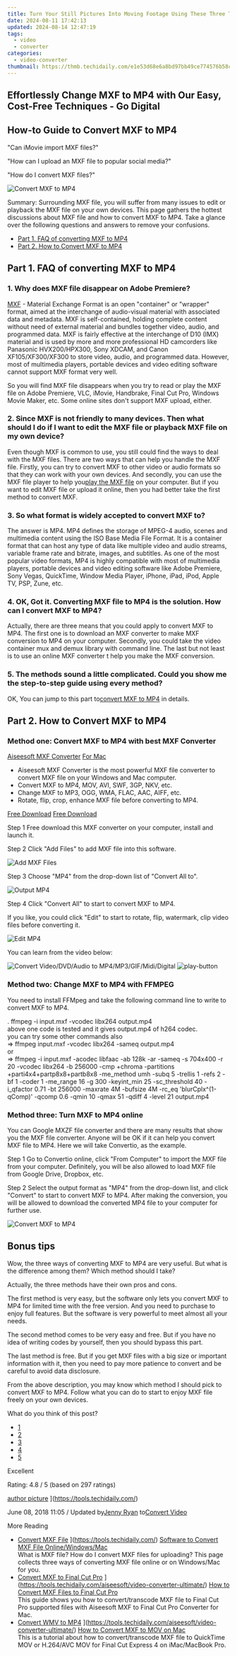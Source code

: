 ```yaml
---
title: Turn Your Still Pictures Into Moving Footage Using These Three Techniques
date: 2024-08-11 17:42:13
updated: 2024-08-14 12:47:19
tags:
  - video
  - converter
categories:
  - video-converter
thumbnail: https://thmb.techidaily.com/e1e53d68e6a8bd97bb49ce774576b58cc661b7caf15fc6fdb1157408db40b882.jpg
---
```


## Effortlessly Change MXF to MP4 with Our Easy, Cost-Free Techniques - Go Digital

## How-to Guide to Convert MXF to MP4

"Can iMovie import MXF files?"

"How can I upload an MXF file to popular social media?"

"How do I convert MXF files?"

![Convert MXF to MP4](https://www.aiseesoft.com/images/video-converter-ultimate/mxf-to-mp4.jpg)

Summary: Surrounding MXF file, you will suffer from many issues to edit or playback the MXF file on your own devices. This page gathers the hottest discussions about MXF file and how to convert MXF to MP4\. Take a glance over the following questions and answers to remove your confusions.

* [Part 1. FAQ of converting MXF to MP4](https://tools.techidaily.com/aiseesoft/video-converter-ultimate/)
* [Part 2. How to Convert MXF to MP4](https://tools.techidaily.com/aiseesoft/video-converter-ultimate/)

## Part 1\. FAQ of converting MXF to MP4

### 1\. Why does MXF file disappear on Adobe Premiere?

[MXF](https://tools.techidaily.com/) \- Material Exchange Format is an open "container" or "wrapper" format, aimed at the interchange of audio-visual material with associated data and metadata. MXF is self-contained, holding complete content without need of external material and bundles together video, audio, and programmed data. MXF is fairly effective at the interchange of D10 (IMX) material and is used by more and more professional HD camcorders like Panasonic HVX200/HPX300, Sony XDCAM, and Canon XF105/XF300/XF300 to store video, audio, and programmed data. However, most of multimedia players, portable devices and video editing software cannot support MXF format very well.

 So you will find MXF file disappears when you try to read or play the MXF file on Adobe Premiere, VLC, iMovie, Handbrake, Final Cut Pro, Windows Movie Maker, etc. Some online sites don't support MXF upload, either.

### 2\. Since MXF is not friendly to many devices. Then what should I do if I want to edit the MXF file or playback MXF file on my own device?

 Even though MXF is common to use, you still could find the ways to deal with the MXF files. There are two ways that can help you handle the MXF file. Firstly, you can try to convert MXF to other video or audio formats so that they can work with your own devices. And secondly, you can use the MXF file player to help you[play the MXF file](https://tools.techidaily.com/aiseesoft/blu-ray-player/) on your computer. But if you want to edit MXF file or upload it online, then you had better take the first method to convert MXF.

### 3\. So what format is widely accepted to convert MXF to?

 The answer is MP4\. MP4 defines the storage of MPEG-4 audio, scenes and multimedia content using the ISO Base Media File Format. It is a container format that can host any type of data like multiple video and audio streams, variable frame rate and bitrate, images, and subtitles. As one of the most popular video formats, MP4 is highly compatible with most of multimedia players, portable devices and video editing software like Adobe Premiere, Sony Vegas, QuickTime, Window Media Player, iPhone, iPad, iPod, Apple TV, PSP, Zune, etc.

### 4\. OK, Got it. Converting MXF file to MP4 is the solution. How can I convert MXF to MP4?

 Actually, there are three means that you could apply to convert MXF to MP4\. The first one is to download an MXF converter to make MXF conversion to MP4 on your computer. Secondly, you could take the video container mux and demux library with command line. The last but not least is to use an online MXF converter t help you make the MXF conversion.

### 5\. The methods sound a little complicated. Could you show me the step-to-step guide using every method?

 OK, You can jump to this part to[convert MXF to MP4](https://tools.techidaily.com/aiseesoft/video-converter-ultimate/) in details.

## Part 2\. How to Convert MXF to MP4

### Method one: Convert MXF to MP4 with best MXF Converter

[Aiseesoft MXF Converter](https://tools.techidaily.com/aiseesoft/video-converter-ultimate/) [For Mac](https://tools.techidaily.com/aiseesoft/video-converter-ultimate/)

* Aiseesoft MXF Converter is the most powerful MXF file converter to convert MXF file on your Windows and Mac computer.
* Convert MXF to MP4, MOV, AVI, SWF, 3GP, NKV, etc.
* Change MXF to MP3, OGG, WMA, FLAC, AAC, AIFF, etc.
* Rotate, flip, crop, enhance MXF file before converting to MP4.

[Free Download](https://secure.2checkout.com/order/cart.php?PRODS=4575878&QTY=1&AFFILIATE=108875) [Free Download](https://secure.2checkout.com/order/cart.php?PRODS=4594445&QTY=1&AFFILIATE=108875)

Step 1 Free download this MXF converter on your computer, install and launch it.

Step 2 Click "Add Files" to add MXF file into this software.

![Add MXF Files](https://www.aiseesoft.com/images/video-converter-ultimate/input-mxf-files.jpg)

Step 3 Choose "MP4" from the drop-down list of "Convert All to".

![Output MP4](https://www.aiseesoft.com/images/video-converter-ultimate/convert-youtube-to-mp4.jpg)

Step 4 Click "Convert All" to start to convert MXF to MP4.

 If you like, you could click "Edit" to start to rotate, flip, watermark, clip video files before converting it.

![Edit MP4](https://www.aiseesoft.com/images/video-converter-ultimate/video-editing-feature.jpg)

You can learn from the video below:

![Convert Video/DVD/Audio to MP4/MP3/GIF/Midi/Digital ](https://www.aiseesoft.com/images/youtube-video/video-convert-video-dvd-audio.jpg) ![play-button](https://www.aiseesoft.com/images/play-button.png)

### Method two: Change MXF to MP4 with FFMPEG

 You need to install FFMpeg and take the following command line to write to convert MXF to MP4.

 . ffmpeg -i input.mxf -vcodec libx264 output.mp4  
 above one code is tested and it gives output.mp4 of h264 codec.  
 you can try some other commands also  
 \=> ffmpeg input.mxf -vcodec libx264 -sameq output.mp4  
 or  
 \=> ffmpeg -i input.mxf -acodec libfaac -ab 128k -ar -sameq -s 704x400 -r 20 -vcodec libx264 -b 256000 -cmp +chroma -partitions +parti4x4+partp8x8+partb8x8 -me\_method umh -subq 5 -trellis 1 -refs 2 -bf 1 -coder 1 -me\_range 16 -g 300 -keyint\_min 25 -sc\_threshold 40 -i\_qfactor 0.71 -bt 256000 -maxrate 4M -bufsize 4M -rc\_eq 'blurCplx^(1-qComp)' -qcomp 0.6 -qmin 10 -qmax 51 -qdiff 4 -level 21 output.mp4

### Method three: Turn MXF to MP4 online

 You can Google MXZF file converter and there are many results that show you the MXF file converter. Anyone will be OK if it can help you convert MXF file to MP4\. Here we will take Convertio, as the example.

Step 1 Go to Convertio online, click "From Computer" to import the MXF file from your computer. Definitely, you will be also allowed to load MXF file from Google Drive, Dropbox, etc.

Step 2 Select the output format as "MP4" from the drop-down list, and click "Convert" to start to convert MXF to MP4\. After making the conversion, you will be allowed to download the converted MP4 file to your computer for further use.

![Convert MXF to MP4](https://www.aiseesoft.com/images/video-converter-ultimate/convert-mxf-to-mp4.jpg)

## Bonus tips

 Wow, the three ways of converting MXF to MP4 are very useful. But what is the difference among them? Which method should I take?

Actually, the three methods have their own pros and cons.

 The first method is very easy, but the software only lets you convert MXF to MP4 for limited time with the free version. And you need to purchase to enjoy full features. But the software is very powerful to meet almost all your needs.

 The second method comes to be very easy and free. But if you have no idea of writing codes by yourself, then you should bypass this part.

 The last method is free. But if you get MXF files with a big size or important information with it, then you need to pay more patience to convert and be careful to avoid data disclosure.

 From the above description, you may know which method I should pick to convert MXF to MP4\. Follow what you can do to start to enjoy MXF file freely on your own devices.

What do you think of this post?

* [1](https://tools.techidaily.com/aiseesoft/video-converter-ultimate/)
* [2](https://tools.techidaily.com/aiseesoft/video-converter-ultimate/)
* [3](https://tools.techidaily.com/aiseesoft/video-converter-ultimate/)
* [4](https://tools.techidaily.com/aiseesoft/video-converter-ultimate/)
* [5](https://tools.techidaily.com/aiseesoft/video-converter-ultimate/)

Excellent

Rating: 4.8 / 5 (based on 297 ratings)

[author picture](https://www.aiseesoft.com/images/author/jenny.png) ](https://tools.techidaily.com/)

 June 08, 2018 11:05 / Updated by[Jenny Ryan](https://tools.techidaily.com/) to[Convert Video](https://tools.techidaily.com/)

More Reading

* [Convert MXF File](https://www.aiseesoft.com/images/more-reading/mxf-file-converter-s.jpg) ](https://tools.techidaily.com/) [Software to Convert MXF File Online/Windows/Mac](https://tools.techidaily.com/)  
 What is MXF file? How do I convert MXF files for uploading? This page collects three ways of converting MXF file online or on Windows/Mac for you.
* [Convert MXF to Final Cut Pro](https://www.aiseesoft.com/images/more-reading/convert-mxf-to-final-cut-pro-s.jpg) ](https://tools.techidaily.com/aiseesoft/video-converter-ultimate/) [How to Convert MXF Files to Final Cut Pro](https://tools.techidaily.com/aiseesoft/video-converter-ultimate/)  
 This guide shows you how to convert/transcode MXF file to Final Cut Pro supported files with Aiseesoft MXF to Final Cut Pro Converter for Mac.
* [Convert WMV to MP4](https://www.aiseesoft.com/images/more-reading/convert-mxf-to-mov-s.jpg) ](https://tools.techidaily.com/aiseesoft/video-converter-ultimate/) [How to Convert MXF to MOV on Mac](https://tools.techidaily.com/aiseesoft/video-converter-ultimate/)  
 This is a tutorial about how to convert/transcode MXF file to QuickTime MOV or H.264/AVC MOV for Final Cut Express 4 on iMac/MacBook Pro.

<ins class="adsbygoogle"
     style="display:block"
     data-ad-format="autorelaxed"
     data-ad-client="ca-pub-7571918770474297"
     data-ad-slot="1223367746"></ins>



<ins class="adsbygoogle"
     style="display:block"
     data-ad-client="ca-pub-7571918770474297"
     data-ad-slot="8358498916"
     data-ad-format="auto"
     data-full-width-responsive="true"></ins>
